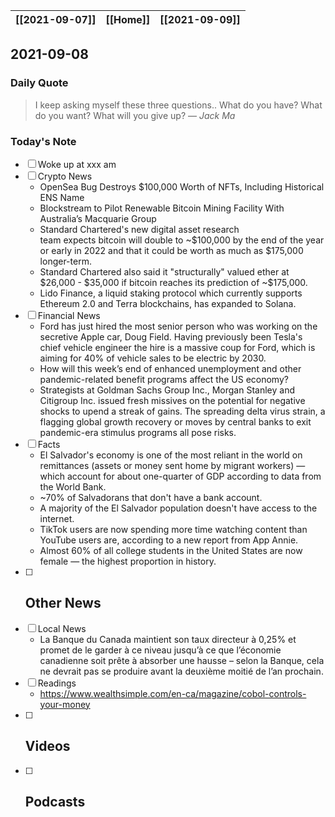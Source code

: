 | [[2021-09-07]] | [[Home]] | [[2021-09-09]] |
| :------------: | :------: | :------------: |

## 2021-09-08 

### Daily Quote
> I keep asking myself these three questions.. What do you have? What do you want? What will you give up?
> &mdash; <cite>Jack Ma</cite>

### Today's Note
- [ ] Woke up at xxx am
- [ ] Crypto News
	- OpenSea Bug Destroys $100,000 Worth of NFTs, Including Historical ENS Name
	- Blockstream to Pilot Renewable Bitcoin Mining Facility With Australia’s Macquarie Group
	- Standard Chartered's new digital asset research team expects bitcoin will double to ~$100,000 by the end of the year or early in 2022 and that it could be worth as much as $175,000 longer-term.
	- Standard Chartered also said it "structurally" valued ether at \$26,000 - \$35,000 if bitcoin reaches its prediction of ~$175,000.
	- Lido Finance, a liquid staking protocol which currently supports Ethereum 2.0 and Terra blockchains, has expanded to Solana. 
- [ ] Financial News
	- Ford has just hired the most senior person who was working on the secretive Apple car, Doug Field. Having previously been Tesla's chief vehicle engineer the hire is a massive coup for Ford, which is aiming for 40% of vehicle sales to be electric by 2030.
	- How will  this week’s end of enhanced unemployment and other pandemic-related benefit programs affect the US economy?
	- Strategists at Goldman Sachs Group Inc., Morgan Stanley and Citigroup Inc. issued fresh missives on the potential for negative shocks to upend a streak of gains. The spreading delta virus strain, a flagging global growth recovery or moves by central banks to exit pandemic-era stimulus programs all pose risks.
- [ ] Facts
	- El Salvador's economy is one of the most reliant in the world on remittances (assets or money sent home by migrant workers) — which account for about one-quarter of GDP according to data from the World Bank.
	- ~70% of Salvadorans that don't have a bank account.
	- A majority of the El Salvador population doesn't have access to the internet.
	- TikTok users are now spending more time watching content than YouTube users are, according to a new report from App Annie.
	- Almost 60% of all college students in the United States are now female — the highest proportion in history.
- [ ] Other News
	- 
- [ ] Local News
	- La Banque du Canada maintient son taux directeur à 0,25% et promet de le garder à ce niveau jusqu’à ce que l’économie canadienne soit prête à absorber une hausse – selon la Banque, cela ne devrait pas se produire avant la deuxième moitié de l’an prochain.
- [ ] Readings
	- https://www.wealthsimple.com/en-ca/magazine/cobol-controls-your-money
- [ ] Videos
	- 
- [ ] Podcasts
	- 

